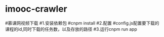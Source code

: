 # imooc-crawler
#慕课网视频下载
#1.安装依赖包
#cnpm install
#2.配置
#config.js配置要下载的课程的id,同时下载的任务数，以及存放的路径
#3.运行cnpm run app
